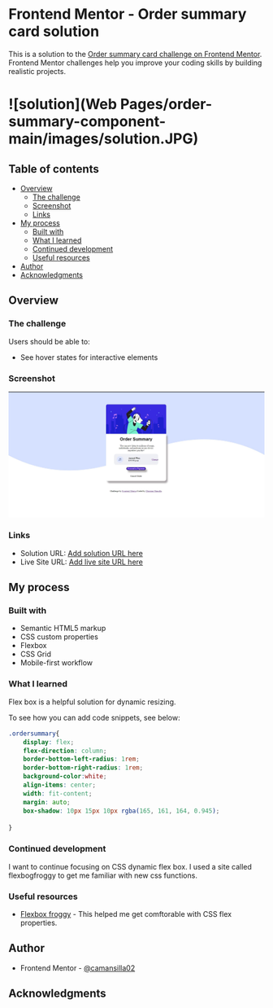 # Frontend Mentor - Order summary card solution

This is a solution to the [Order summary card challenge on Frontend Mentor](https://www.frontendmentor.io/challenges/order-summary-component-QlPmajDUj). Frontend Mentor challenges help you improve your coding skills by building realistic projects. 

# ![solution](Web Pages/order-summary-component-main/images/solution.JPG)

## Table of contents

- [Overview](#overview)
  - [The challenge](#the-challenge)
  - [Screenshot](#screenshot)
  - [Links](#links)
- [My process](#my-process)
  - [Built with](#built-with)
  - [What I learned](#what-i-learned)
  - [Continued development](#continued-development)
  - [Useful resources](#useful-resources)
- [Author](#author)
- [Acknowledgments](#acknowledgments)

## Overview

### The challenge

Users should be able to:

- See hover states for interactive elements

### Screenshot

![](./images/solution.jpg)


### Links

- Solution URL: [Add solution URL here](https://your-solution-url.com)
- Live Site URL: [Add live site URL here](https://your-live-site-url.com)

## My process

### Built with

- Semantic HTML5 markup
- CSS custom properties
- Flexbox
- CSS Grid
- Mobile-first workflow

### What I learned

Flex box is a helpful solution for dynamic resizing.

To see how you can add code snippets, see below:


```css
.ordersummary{
    display: flex;
    flex-direction: column;
    border-bottom-left-radius: 1rem;
    border-bottom-right-radius: 1rem;
    background-color:white;
    align-items: center;
    width: fit-content;
    margin: auto;
    box-shadow: 10px 15px 10px rgba(165, 161, 164, 0.945);

} 
```


### Continued development

I want to continue focusing on CSS dynamic flex box. I used a site called flexbogfroggy to get me familiar with new css functions.


### Useful resources

- [Flexbox froggy](https://www.flexboxfroggy.com) - This helped me get comftorable with CSS flex properties.


## Author

- Frontend Mentor - [@camansilla02](https://www.frontendmentor.io/profile/camansilla02)


## Acknowledgments
